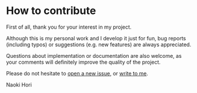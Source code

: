 # How to contribute

First of all, thank you for your interest in my project.

Although this is my personal work and I develop it just for fun, bug reports (including typos) or suggestions (e.g. new features) are always appreciated.

Questions about implementation or documentation are also welcome, as your comments will definitely improve the quality of the project.

Please do not hesitate to [open a new issue](https://github.com/NaokiHori/SimpleDecomp/issues/new), or [write to me](https://github.com/NaokiHori).

Naoki Hori
